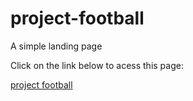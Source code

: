 # project-football
 A simple landing page

Click on the link below to acess this page:

<a href=" https://kawecz.github.io/project-football/">project football</a>